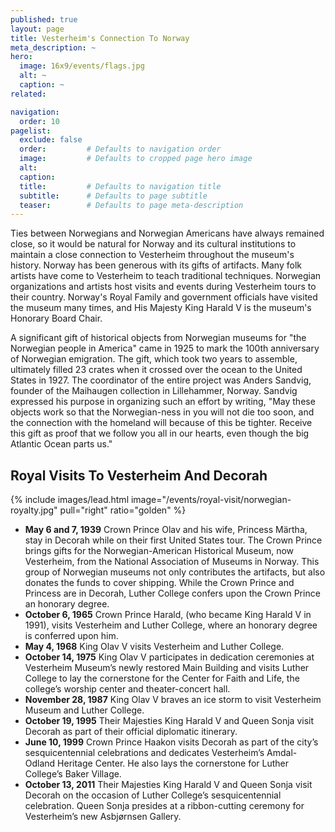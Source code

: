 ```yaml
---
published: true
layout: page
title: Vesterheim's Connection To Norway
meta_description: ~
hero:
  image: 16x9/events/flags.jpg
  alt: ~
  caption: ~
related:

navigation:
  order: 10
pagelist:
  exclude: false
  order:         # Defaults to navigation order  
  image:         # Defaults to cropped page hero image
  alt:
  caption:
  title:         # Defaults to navigation title
  subtitle:      # Defaults to page subtitle
  teaser:        # Defaults to page meta-description
---
```

Ties between Norwegians and Norwegian Americans have always remained close, so it would be natural for Norway and its cultural institutions to maintain a close connection to Vesterheim throughout the museum's history. Norway has been generous with its gifts of artifacts. Many folk artists have come to Vesterheim to teach traditional techniques. Norwegian organizations and artists host visits and events during Vesterheim tours to their country. Norway's Royal Family and government officials have visited the museum many times, and His Majesty King Harald V is the museum's Honorary Board Chair.

A significant gift of historical objects from Norwegian museums for "the Norwegian people in America" came in 1925 to mark the 100th anniversary of Norwegian emigration. The gift, which took two years to assemble, ultimately filled 23 crates when it crossed over the ocean to the United States in 1927. The coordinator of the entire project was Anders Sandvig, founder of the Maihaugen collection in Lillehammer, Norway. Sandvig expressed his purpose in organizing such an effort by writing, "May these objects work so that the Norwegian-ness in you will not die too soon, and the connection with the homeland will because of this be tighter. Receive this gift as proof that we follow you all in our hearts, even though the big Atlantic Ocean parts us."

Royal Visits To Vesterheim And Decorah
--------------------------------------
{% include images/lead.html image="/events/royal-visit/norwegian-royalty.jpg" pull="right" ratio="golden" %}
- **May 6 and 7, 1939**  Crown Prince Olav and his wife, Princess Märtha, stay in Decorah while on their first United States tour. The Crown Prince brings gifts for the Norwegian-American Historical Museum, now Vesterheim, from the National Association of Museums in Norway. This group of Norwegian museums not only contributes the artifacts, but also donates the funds to cover shipping. While the Crown Prince and Princess are in Decorah, Luther College confers upon the Crown Prince an honorary degree.
- **October 6, 1965**  Crown Prince Harald, (who became King Harald V in 1991), visits Vesterheim and Luther College, where an honorary degree is conferred upon him.
- **May 4, 1968**  King Olav V visits Vesterheim and Luther College.
- **October 14, 1975**  King Olav V participates in dedication ceremonies at Vesterheim Museum’s newly restored Main Building and visits Luther College to lay the cornerstone for the Center for Faith and Life, the college’s worship center and theater-concert hall.
- **November 28, 1987**  King Olav V braves an ice storm to visit Vesterheim Museum and Luther College.
- **October 19, 1995**  Their Majesties King Harald V and Queen Sonja visit Decorah as part of their official diplomatic itinerary.
- **June 10, 1999**  Crown Prince Haakon visits Decorah as part of the city’s sesquicentennial celebrations and dedicates Vesterheim’s Amdal-Odland Heritage Center. He also lays the cornerstone for Luther College’s Baker Village.
- **October 13, 2011**  Their Majesties King Harald V and Queen Sonja visit Decorah on the occasion of Luther College’s sesquicentennial celebration. Queen Sonja presides at a ribbon-cutting ceremony for Vesterheim’s new Asbjørnsen Gallery.